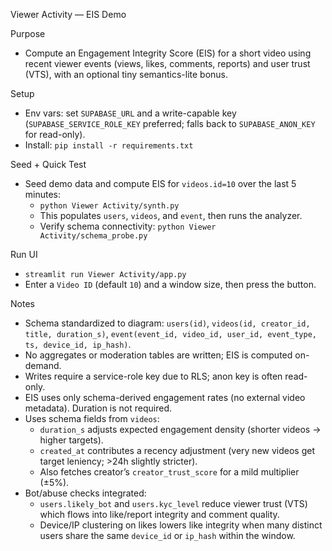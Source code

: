 Viewer Activity — EIS Demo

Purpose
- Compute an Engagement Integrity Score (EIS) for a short video using recent viewer events (views, likes, comments, reports) and user trust (VTS), with an optional tiny semantics-lite bonus.

Setup
- Env vars: set `SUPABASE_URL` and a write-capable key (`SUPABASE_SERVICE_ROLE_KEY` preferred; falls back to `SUPABASE_ANON_KEY` for read-only).
- Install: `pip install -r requirements.txt`

Seed + Quick Test
- Seed demo data and compute EIS for `videos.id=10` over the last 5 minutes:
  - `python Viewer Activity/synth.py`
  - This populates `users`, `videos`, and `event`, then runs the analyzer.
  - Verify schema connectivity: `python Viewer Activity/schema_probe.py`

Run UI
- `streamlit run Viewer Activity/app.py`
- Enter a `Video ID` (default `10`) and a window size, then press the button.

Notes
- Schema standardized to diagram: `users(id)`, `videos(id, creator_id, title, duration_s)`, `event(event_id, video_id, user_id, event_type, ts, device_id, ip_hash)`.
- No aggregates or moderation tables are written; EIS is computed on-demand.
- Writes require a service-role key due to RLS; anon key is often read-only.
- EIS uses only schema-derived engagement rates (no external video metadata). Duration is not required.
- Uses schema fields from `videos`:
  - `duration_s` adjusts expected engagement density (shorter videos → higher targets).
  - `created_at` contributes a recency adjustment (very new videos get target leniency; >24h slightly stricter).
  - Also fetches creator’s `creator_trust_score` for a mild multiplier (±5%).
- Bot/abuse checks integrated:
  - `users.likely_bot` and `users.kyc_level` reduce viewer trust (VTS) which flows into like/report integrity and comment quality.
  - Device/IP clustering on likes lowers like integrity when many distinct users share the same `device_id` or `ip_hash` within the window.
